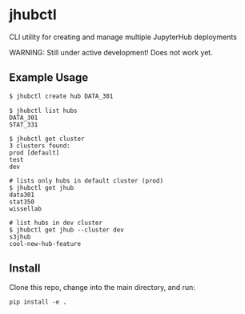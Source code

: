 # jhubctl
CLI utility for creating and manage multiple JupyterHub deployments

WARNING: Still under active development! Does not work yet.

## Example Usage

```bash
$ jhubctl create hub DATA_301
```

```
$ jhubctl list hubs
DATA_301
STAT_331
```

```
$ jhubctl get cluster
3 clusters found:
prod [default]
test
dev

# lists only hubs in default cluster (prod)
$ jhubctl get jhub 
data301
stat350
wissellab

# list hubs in dev cluster
$ jhubctl get jhub --cluster dev 
s3jhub
cool-new-hub-feature
```

## Install

Clone this repo, change into the main directory, and run:
```
pip install -e .
```